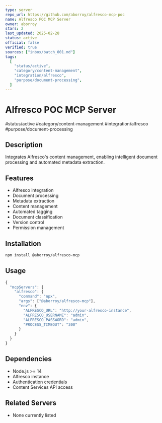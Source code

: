 ```yaml
---
type: server
repo_url: https://github.com/aborroy/alfresco-mcp-poc
name: Alfresco POC MCP Server
owner: aborroy
stars: 2
last_updated: 2025-02-28
status: active
official: false
verified: true
sources: ["inbox/batch_001.md"]
tags:
  [
    "status/active",
    "category/content-management",
    "integration/alfresco",
    "purpose/document-processing",
  ]
---
```


# Alfresco POC MCP Server

#status/active #category/content-management #integration/alfresco #purpose/document-processing

## Description

Integrates Alfresco's content management, enabling intelligent document processing and automated metadata extraction.

## Features

- Alfresco integration
- Document processing
- Metadata extraction
- Content management
- Automated tagging
- Document classification
- Version control
- Permission management

## Installation

```bash
npm install @aborroy/alfresco-mcp
```

## Usage

```javascript
{
  "mcpServers": {
    "alfresco": {
      "command": "npx",
      "args": ["@aborroy/alfresco-mcp"],
      "env": {
        "ALFRESCO_URL": "http://your-alfresco-instance",
        "ALFRESCO_USERNAME": "admin",
        "ALFRESCO_PASSWORD": "admin",
        "PROCESS_TIMEOUT": "300"
      }
    }
  }
}
```

## Dependencies

- Node.js >= 14
- Alfresco instance
- Authentication credentials
- Content Services API access

## Related Servers

- None currently listed
